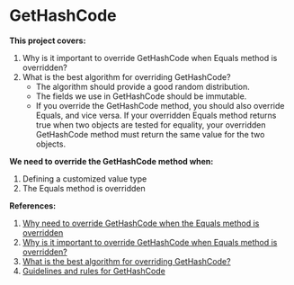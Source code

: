# GetHashCode

**This project covers:**
1. Why is it important to override GetHashCode when Equals method is overridden?
2. What is the best algorithm for overriding GetHashCode?
	- The algorithm should provide a good random distribution.
	- The fields we use in GetHashCode should be immutable.
	- If you override the GetHashCode method, you should also override Equals, and vice versa. If your overridden Equals method returns true when two objects are tested for equality, your overridden GetHashCode method must return the same value for the two objects.

**We need to override the GetHashCode method when:**
1. Defining a customized value type
2. The Equals method is overridden



**References:**
1. [Why need to override GetHashCode when the Equals method is overridden](https://www.loganfranken.com/blog/692/overriding-equals-in-c-part-2/)
2. [Why is it important to override GetHashCode when Equals method is overridden?](https://stackoverflow.com/questions/371328/why-is-it-important-to-override-gethashcode-when-equals-method-is-overridden)
3. [What is the best algorithm for overriding GetHashCode?](https://stackoverflow.com/questions/263400/what-is-the-best-algorithm-for-overriding-gethashcode)
4. [Guidelines and rules for GetHashCode](https://blogs.msdn.microsoft.com/ericlippert/2011/02/28/guidelines-and-rules-for-gethashcode/)